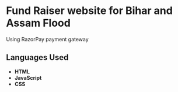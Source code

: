 
# Fund Raiser website for Bihar and Assam Flood
 Using RazorPay payment gateway
## Languages Used
- __HTML__
- **JavaScript**
- __CSS__

